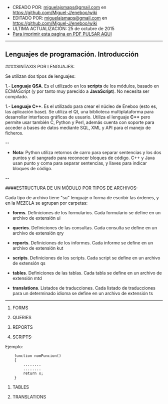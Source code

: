 * CREADO POR: miguelajsmaps@gmail.com en https://github.com/Miguel-J/eneboo/wiki
* EDITADO POR: miguelajsmaps@gmail.com en https://github.com/Miguel-J/eneboo/wiki
* ULTIMA ACTUALIZACIÓN: 25 de octubre de 2015
* [Para imprimir esta pagina en PDF PULSAR AQUI](https://gitprint.com/Miguel-J/eneboo/wiki/Lenguajes-de-programaci%C3%B3n.-Introducci%C3%B3n)

----

Lenguajes de programación. Introducción
-----------------------------

####SINTAXIS POR LENGUAJES:

Se utilizan dos tipos de lenguajes:

1.- **Lenguaje QSA**. Es el utilizado en los **scripts** de los módulos, basado en ECMAScript (y por tanto muy parecido a **JavaScript**). No necesita ser compilado.

1.- **Lenguaje C++**. Es el utilizado para crear el núcleo de Eneboo (esto es, las aplicación base). Se utiliza el Qt, una biblioteca multiplataforma para desarrollar interfaces gráficas de usuario. Utiliza el lenguaje **C++** pero permite usar también C, Python y Perl, además cuenta con soporte para acceder a bases de datos mediante SQL, XML y API para el manejo de ficheros.

--

* **Nota**: Python utiliza retornos de carro para separar sentencias y los dos puntos y el sangrado para reconocer bloques de código. C++ y Java usan punto y coma para separar sentencias, y llaves para indicar bloques de código.

--

####ESTRUCTURA DE UN MÓDULO POR TIPOS DE ARCHIVOS:

Cada tipo de archivo tiene "su" lenguaje o forma de escribir las órdenes, y en la MEZCLA se agrupan por carpetas:

* **forms**. Definiciones de los formularios. Cada formulario se define en un archivo de extensión ui

* **queries**. Definiciones de las consultas. Cada consulta se define en un archivo de extensión qry

* **reports**. Definiciones de los informes. Cada informe se define en un archivo de extensión kut

* **scripts**. Definiciones de los scripts. Cada script se define en un archivo de extensión qs

* **tables**. Definiciones de las tablas. Cada tabla se define en un archivo de extensión mtd

* **translations**. Listados de traducciones. Cada listado de traducciones para un determinado idioma se define en un archivo de extensión ts


---

1. FORMS

1. QUERIES

1. REPORTS

1. SCRIPTS:

Ejemplo:

        function nomFuncion()
        {
            ........
            ........
            return x;
        }

1. TABLES

1. TRANSLATIONS

